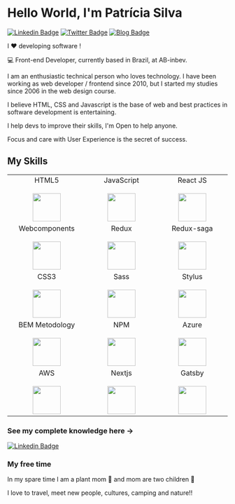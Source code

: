 # Hello World, I'm Patrícia Silva

 [![Linkedin Badge](https://img.shields.io/badge/-gss--patricia-blue?style=flat-square&logo=Linkedin&logoColor=white&link=https://www.linkedin.com/in/patr%C3%ADcia-gomes-dos-santos-silva%E2%80%8B-5304b233/)](https://www.linkedin.com/in/patr%C3%ADcia-gomes-dos-santos-silva%E2%80%8B-5304b233/) [![Twitter Badge](https://img.shields.io/badge/-@paty_go-1ca0f1?style=flat-square&labelColor=1ca0f1&logo=twitter&logoColor=white&link=https://twitter.com/paty_go
)](https://twitter.com/paty_go)
[![Blog Badge](https://img.shields.io/badge/Blog-Articles-black)](https://www.linkedin.com/in/patr%C3%ADcia-gomes-dos-santos-silva%E2%80%8B-5304b233/detail/recent-activity/posts/)

I ❤️ developing software !

:computer: Front-end Developer, currently based in Brazil, at AB-inbev. 

I am an enthusiastic technical person who loves technology. I have been working as web developer / frontend since 2010, but I started my studies since 2006 in the web design course.

I believe HTML, CSS and Javascript is the base of web and best practices in software development is entertaining.

I help devs to improve their skills, I'm Open to help anyone.

Focus and care with User Experience is the secret of success.

## My Skills

<table>
  <tbody>
    <tr valign="top">
      <td width="25%" align="center">
        <span>HTML5</span><br><br>
        <img height="64px" src="https://cdn.svgporn.com/logos/html-5.svg">
      </td>     
      <td width="25%" align="center">
        <span>JavaScript</span><br><br>
        <img height="64px" src="https://cdn.svgporn.com/logos/javascript.svg">
      </td>
      <td width="25%" align="center">
        <span>React JS</span><br><br>
        <img height="64px" src="https://cdn.svgporn.com/logos/react.svg">
      </td>
    </tr>   
    <tr valign="top">
      <td width="25%" align="center">
        <span>Webcomponents</span><br><br>
        <img height="64px" src="https://cdn.svgporn.com/logos/webcomponents.svg">
      </td>  
       <td width="25%" align="center">
        <span>Redux</span><br><br>
        <img height="64px" src="https://cdn.svgporn.com/logos/redux.svg">
      </td>  
       <td width="25%" align="center">
        <span>Redux-saga</span><br><br>
        <img height="64px" src="https://cdn.svgporn.com/logos/redux-saga.svg">
      </td>  
    </tr>    
    <tr valign="top">
     <td width="25%" align="center">
        <span>CSS3</span><br><br>
        <img height="64px" src="https://cdn.svgporn.com/logos/css-3.svg">
      </td>
       <td width="25%" align="center">
        <span>Sass</span><br><br>
        <img height="64px" src="https://cdn.svgporn.com/logos/sass.svg">
      </td>
      <td width="25%" align="center">
        <span>Stylus</span><br><br>
        <img height="64px" src="https://cdn.svgporn.com/logos/stylus.svg">
      </td>
     </tr>      
     <tr valign="top">
      <td width="25%" align="center">
        <span>BEM Metodology</span><br><br>
        <img height="64px" src="https://cdn.svgporn.com/logos/bem.svg">
      </td>
      <td width="25%" align="center">
        <span>NPM</span><br><br>
        <img height="64px" src="https://cdn.svgporn.com/logos/npm.svg">
      </td>
      <td width="25%" align="center">
        <span>Azure</span><br><br>
        <img height="64px" src="https://cdn.svgporn.com/logos/azure.svg">
      </td>
    </tr>
   <tr valign="top">
      <td width="25%" align="center">
        <span>AWS</span><br><br>
        <img height="64px" src="https://cdn.svgporn.com/logos/aws.svg">
      </td> 
      <td width="25%" align="center">
        <span>Nextjs</span><br><br>
        <img height="64px" src="https://cdn.svgporn.com/logos/nextjs.svg">
      </td>
     <td width="25%" align="center">
        <span>Gatsby</span><br><br>
        <img height="64px" src="https://cdn.svgporn.com/logos/gatsby.svg">
      </td> 
    </tr>
  </tbody>
</table>

### See my complete knowledge here -> 
 [![Linkedin Badge](https://img.shields.io/badge/-gss--patricia-blue?style=flat-square&logo=Linkedin&logoColor=white&link=https://www.linkedin.com/in/patr%C3%ADcia-gomes-dos-santos-silva%E2%80%8B-5304b233/)](https://www.linkedin.com/in/patr%C3%ADcia-gomes-dos-santos-silva%E2%80%8B-5304b233/)
 
 
 ### My free time
 
 In my spare time I am a plant mom 🌿 and mom are two children 🐻
 
 I love to travel, meet new people, cultures, camping and nature!!
